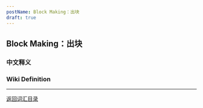 ```yaml
---
postName: Block Making：出块
draft: true
---
```

## Block Making：出块
### 中文释义

### Wiki Definition


---
[返回词汇目录](../glossary)